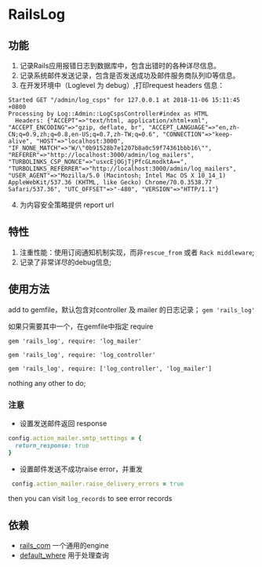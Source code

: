 # RailsLog

## 功能
1. 记录Rails应用报错日志到数据库中，包含出错时的各种详尽信息。
2. 记录系统邮件发送记录，包含是否发送成功及邮件服务商队列ID等信息。
3. 在开发环境中（Loglevel 为 debug）,打印request headers 信息：

```
Started GET "/admin/log_csps" for 127.0.0.1 at 2018-11-06 15:11:45 +0800
Processing by Log::Admin::LogCspsController#index as HTML
  Headers: {"ACCEPT"=>"text/html, application/xhtml+xml", "ACCEPT_ENCODING"=>"gzip, deflate, br", "ACCEPT_LANGUAGE"=>"en,zh-CN;q=0.9,zh;q=0.8,en-US;q=0.7,zh-TW;q=0.6", "CONNECTION"=>"keep-alive", "HOST"=>"localhost:3000", "IF_NONE_MATCH"=>"W/\"0b91528b7e1207b8a0c59f74361bbb16\"", "REFERER"=>"http://localhost:3000/admin/log_mailers", "TURBOLINKS_CSP_NONCE"=>"usxcEjOGjTjPfcGLmodktA==", "TURBOLINKS_REFERRER"=>"http://localhost:3000/admin/log_mailers", "USER_AGENT"=>"Mozilla/5.0 (Macintosh; Intel Mac OS X 10_14_1) AppleWebKit/537.36 (KHTML, like Gecko) Chrome/70.0.3538.77 Safari/537.36", "UTC_OFFSET"=>"-480", "VERSION"=>"HTTP/1.1"}
```
4. 为内容安全策略提供 report url

## 特性
1. 注重性能：使用订阅通知机制实现，而非`rescue_from` 或者 `Rack middleware`;
2. 记录了非常详尽的debug信息;

## 使用方法

add to gemfile，默认包含对controller 及 mailer 的日志记录；
`gem 'rails_log'`

如果只需要其中一个，在gemfile中指定 require

`gem 'rails_log', require: 'log_mailer'`

`gem 'rails_log', require: 'log_controller'`

`gem 'rails_log', require: ['log_controller', 'log_mailer']`

nothing any other to do;

### 注意

* 设置发送邮件返回 response

```ruby
config.action_mailer.smtp_settings = {
  return_response: true
}
```

* 设置邮件发送不成功raise error，并重发

```ruby
 config.action_mailer.raise_delivery_errors = true
```


then you can visit `log_records` to see error records


## 依赖
* [rails_com](https://github.com/qinmingyuan/rails_com) 一个通用的engine
* [default_where](https://github.com/qinmingyuan/default_where) 用于处理查询
